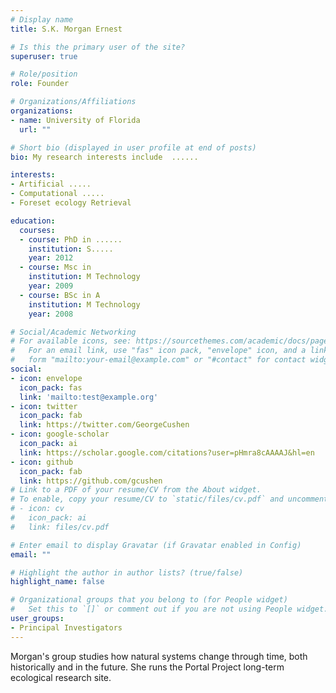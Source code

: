 ```yaml
---
# Display name
title: S.K. Morgan Ernest

# Is this the primary user of the site?
superuser: true

# Role/position
role: Founder

# Organizations/Affiliations
organizations:
- name: University of Florida
  url: ""

# Short bio (displayed in user profile at end of posts)
bio: My research interests include  ......

interests:
- Artificial .....
- Computational .....
- Foreset ecology Retrieval

education:
  courses:
  - course: PhD in ......
    institution: S.....
    year: 2012
  - course: Msc in 
    institution: M Technology
    year: 2009
  - course: BSc in A
    institution: M Technology
    year: 2008

# Social/Academic Networking
# For available icons, see: https://sourcethemes.com/academic/docs/page-builder/#icons
#   For an email link, use "fas" icon pack, "envelope" icon, and a link in the
#   form "mailto:your-email@example.com" or "#contact" for contact widget.
social:
- icon: envelope
  icon_pack: fas
  link: 'mailto:test@example.org'
- icon: twitter
  icon_pack: fab
  link: https://twitter.com/GeorgeCushen
- icon: google-scholar
  icon_pack: ai
  link: https://scholar.google.com/citations?user=pHmra8cAAAAJ&hl=en
- icon: github
  icon_pack: fab
  link: https://github.com/gcushen
# Link to a PDF of your resume/CV from the About widget.
# To enable, copy your resume/CV to `static/files/cv.pdf` and uncomment the lines below.
# - icon: cv
#   icon_pack: ai
#   link: files/cv.pdf

# Enter email to display Gravatar (if Gravatar enabled in Config)
email: ""

# Highlight the author in author lists? (true/false)
highlight_name: false

# Organizational groups that you belong to (for People widget)
#   Set this to `[]` or comment out if you are not using People widget.
user_groups:
- Principal Investigators
---
```


Morgan's group studies how natural systems change through time, both historically and in the future. She runs the Portal Project long-term ecological research site.

